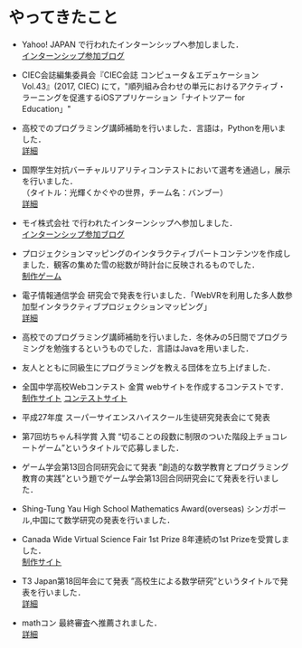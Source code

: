 
# やってきたこと

- Yahoo! JAPAN で行われたインターンシップへ参加しました．  
[インターンシップ参加ブログ](https://polyomino.hatenablog.jp/entry/2018/02/25/003816)

- CIEC会誌編集委員会『CIEC会誌 コンピュータ＆エデュケーション　Vol.43』(2017, CIEC) にて，"順列組み合わせの単元におけるアクティブ・ラーニングを促進するiOSアプリケーション「ナイトツアー for Education」"  

- 高校でのプログラミング講師補助を行いました．言語は，Pythonを用いました．  
[詳細](https://github.com/iPolyomino/python_lecture)

- 国際学生対抗バーチャルリアリティコンテストにおいて選考を通過し，展示を行いました．  
（タイトル：光輝くかぐやの世界，チーム名：バンブー）  
  [詳細](http://ivrc.net/archive/year/%E7%AC%AC25%E5%9B%9E-2017/)

- モイ株式会社 で行われたインターンシップへ参加しました．  
[インターンシップ参加ブログ](https://polyomino.hatenablog.jp/entry/2018/01/27/011144)

- プロジェクションマッピングのインタラクティブパートコンテンツを作成しました．観客の集めた雪の総数が時計台に反映されるものでした．  
[制作ゲーム](http://ist.ksc.kwansei.ac.jp/miwa/miwaLab/kgpm/interactive/)

- 電子情報通信学会 研究会で発表を行いました．「WebVRを利用した多人数参加型インタラクティブプロジェクションマッピング」  
[詳細](https://ci.nii.ac.jp/naid/40021160326/)

- 高校でのプログラミング講師補助を行いました．冬休みの5日間でプログラミングを勉強するというものでした．言語はJavaを用いました．

- 友人とともに同級生にプログラミングを教える団体を立ち上げました．

- 全国中学高校Webコンテスト 金賞 webサイトを作成するコンテストです．  
[制作サイト](http://chocolategame.jp/) [コンテストサイト](http://webcon.japias.jp/library/18win/team180020.html)

- 平成27年度 スーパーサイエンスハイスクール生徒研究発表会にて発表

- 第7回坊ちゃん科学賞 入賞 “切ることの段数に制限のついた階段上チョコレートゲーム”というタイトルで応募しました．

- ゲーム学会第13回合同研究会にて発表 ”創造的な数学教育とプログラミング教育の実践”という題でゲーム学会第13回合同研究会にて発表を行いました．

- Shing-Tung Yau High School Mathematics Award(overseas) シンガポール,中国にて数学研究の発表を行いました．

- Canada Wide Virtual Science Fair 1st Prize 8年連続の1st Prizeを受賞しました．  
[制作サイト](http://www.virtualsciencefair.org/2014/inou14m)

- T3 Japan第18回年会にて発表 ”高校生による数学研究”というタイトルで発表を行いました．  
[詳細](http://www.t3japan.gr.jp/2014_prog2.htm)

- mathコン 最終審査へ推薦されました．  
[詳細](http://www.rimse.or.jp/research/past/winner1st.html)
